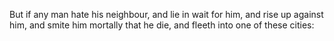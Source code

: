 But if any man hate his neighbour, and lie in wait for him, and rise up against him, and smite him mortally that he die, and fleeth into one of these cities:
